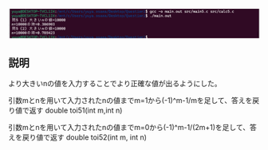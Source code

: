![](toi5.png)

## 説明
より大きいnの値を入力することでより正確な値が出るようにした。

引数mとnを用いて入力されたnの値までm=1から(-1)^m-1/mを足して、答えを戻り値で返す
double toi51(int m,int n)

引数mとnを用いて入力されたnの値までm=0から(-1)^m-1/(2m+1)を足して、答えを戻り値で返す
double toi52(int m, int n)


